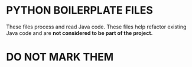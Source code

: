 # PYTHON BOILERPLATE FILES

These files process and read Java code.
These files help refactor existing Java code and are **not considered to be part of the project.**

# DO NOT MARK THEM
